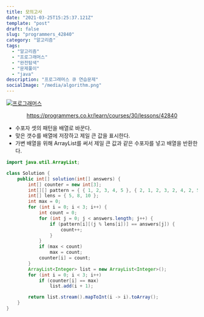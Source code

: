 ```yaml
---
title: 모의고사
date: "2021-03-25T15:25:37.121Z"
template: "post"
draft: false
slug: "programmers_42840"
category: "알고리즘"
tags:
  - "알고리즘"
  - "프로그래머스"
  - "완전탐색"
  - "문제풀이"
  - "java"
description: "프로그래머스 큐 연습문제"
socialImage: "/media/algorithm.png"
---
```




[![프로그래머스](https://programmers.co.kr/assets/bi-symbol-light-49a242793b7a8b540cfc3489b918e3bb2a6724f1641572c14c575265d7aeea38.png)](https://programmers.co.kr/learn/courses/30/lessons/42840)
<div style="text-align:center"><a href="https://programmers.co.kr/learn/courses/30/lessons/42840">https://programmers.co.kr/learn/courses/30/lessons/42840</a></div>

- 수포자 셋의 패턴을 배열로 바꾼다.
- 맞은 갯수를 배열에 저장하고 제일 큰 값을 표시한다.
- 가변 배열을 위해 ArrayList를 써서 제일 큰 값과 같은 수포자를 넣고 배열을 반환한다.


```java
import java.util.ArrayList;

class Solution {
    public int[] solution(int[] answers) {
        int[] counter = new int[3];
        int[][] pattern = { { 1, 2, 3, 4, 5 }, { 2, 1, 2, 3, 2, 4, 2, 5 }, { 3, 3, 1, 1, 2, 2, 4, 4, 5, 5 } };
        int[] lens = { 5, 8, 10 };
        int max = 0;
        for (int i = 0; i < 3; i++) {
            int count = 0;
            for (int j = 0; j < answers.length; j++) {
                if (pattern[i][(j % lens[i])] == answers[j]) {
                    count++;
                }
            }
            if (max < count)
                max = count;
            counter[i] = count;
        }
        ArrayList<Integer> list = new ArrayList<Integer>();
        for (int i = 0; i < 3; i++)
            if (counter[i] == max)
                list.add(i + 1);

        return list.stream().mapToInt(i -> i).toArray();
    }
}
```
